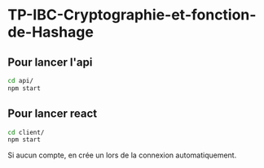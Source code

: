 # TP-IBC-Cryptographie-et-fonction-de-Hashage

## Pour lancer l'api
```bash
cd api/
npm start
```  

## Pour lancer react
```bash
cd client/
npm start
```

Si aucun compte, en crée un lors de la connexion automatiquement.
